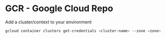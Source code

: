# GCR - Google Cloud Repo

Add a cluster/context to your environment 

```bash
gcloud container clusters get-credentials <cluster-name> --zone <zone> --project <project>
```

